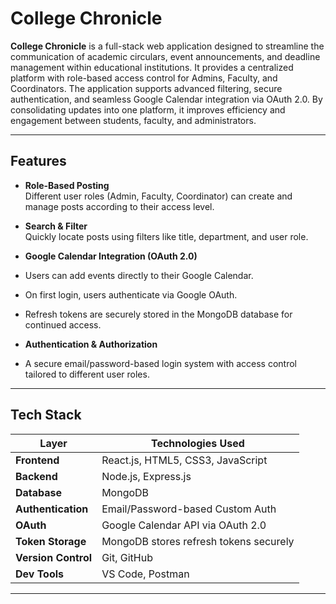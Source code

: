 #  College Chronicle

**College Chronicle** is a full-stack web application designed to streamline the communication of academic circulars, event announcements, and deadline management within educational institutions. It provides a centralized platform with role-based access control for Admins, Faculty, and Coordinators. The application supports advanced filtering, secure authentication, and seamless Google Calendar integration via OAuth 2.0. By consolidating updates into one platform, it improves efficiency and engagement between students, faculty, and administrators.

---

##  Features

-  **Role-Based Posting**  
  Different user roles (Admin, Faculty, Coordinator) can create and manage posts according to their access level.

-  **Search & Filter**  
  Quickly locate posts using filters like title, department, and user role.

-  **Google Calendar Integration (OAuth 2.0)**  
  - Users can add events directly to their Google Calendar.
  - On first login, users authenticate via Google OAuth.
  - Refresh tokens are securely stored in the MongoDB database for continued access.

-  **Authentication & Authorization**  
  - A secure email/password-based login system with access control tailored to different user roles.
---

##  Tech Stack

| Layer            | Technologies Used                          |
|------------------|---------------------------------------------|
| **Frontend**     | React.js, HTML5, CSS3, JavaScript           |
| **Backend**      | Node.js, Express.js                         |
| **Database**     | MongoDB                  |
| **Authentication** | Email/Password-based Custom Auth          |
| **OAuth**        | Google Calendar API via OAuth 2.0           |
| **Token Storage**| MongoDB stores refresh tokens securely      |
| **Version Control** | Git, GitHub                              |
| **Dev Tools**    | VS Code, Postman                            |

---



